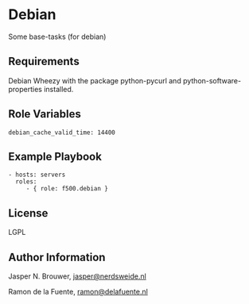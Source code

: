 Debian
========

Some base-tasks (for debian)

Requirements
------------

Debian Wheezy with the package python-pycurl and python-software-properties installed.

Role Variables
--------------

    debian_cache_valid_time: 14400

Example Playbook
-------------------------

    - hosts: servers
      roles:
         - { role: f500.debian }

License
-------

LGPL

Author Information
------------------

Jasper N. Brouwer, jasper@nerdsweide.nl

Ramon de la Fuente, ramon@delafuente.nl
